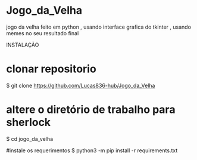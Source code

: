 # Jogo_da_Velha
jogo da velha feito em python , usando interface grafica do tkinter , usando memes no seu resultado final

INSTALAÇÃO

# clonar repositorio
$ git clone https://github.com/Lucas836-hub/Jogo_da_Velha

# altere o diretório de trabalho para sherlock
$ cd jogo_da_velha

#instale os requerimentos
$ python3 -m pip install -r requirements.txt
